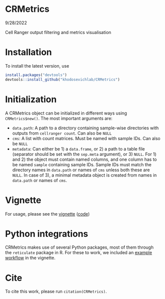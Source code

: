 CRMetrics
================
9/28/2022

Cell Ranger output filtering and metrics visualisation

# Installation

To install the latest version, use

``` r
install.packages("devtools")
devtools::install_github("khodosevichlab/CRMetrics")
```

# Initialization

A CRMetrics object can be initialized in different ways using
`CRMetrics$new()`. The most important arguments are:

-   `data.path`: A path to a directory containing sample-wise
    directories with outputs from `cellranger count`. Can also be `NULL`
-   `cms`: A list with count matrices. Must be named with sample IDs.
    Can also be `NULL`
-   `metadata`: Can either be 1) a `data.frame`, or 2) a path to a table
    file (separator should be set with the `sep.meta` argument), or 3)
    `NULL`. For 1) and 2) the object must contain named columns, and one
    column has to be named `sample` containing sample IDs. Sample IDs
    must match the directory names in `data.path` or names of `cms`
    unless both these are `NULL`. In case of 3), a minimal metadata
    object is created from names in `data.path` or names of `cms`.

# Vignette

For usage, please see the
[vignette](https://github.com/khodosevichlab/CRMetrics/blob/main/vignettes/vignette.md)
([code](https://github.com/khodosevichlab/CRMetrics/blob/main/vignettes/vignette.Rmd))

# Python integrations

CRMetrics makes use of several Python packages, most of them through the
`reticulate` package in R. For these to work, we included an [example
workflow](https://github.com/khodosevichlab/CRMetrics/blob/main/vignettes/vignette.md#using-python-modules)
in the vignette.

# Cite

To cite this work, please run `citation(CRMetrics)`.
